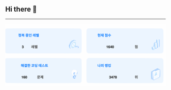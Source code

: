 ## Hi there 👋

------------------------------
![Programmers Badge](https://raw.githubusercontent.com/OriGaOri/Programmers_Badge_Generator/main/result/result.svg?cache_buster=1)

<!--
**OriGaOri/OriGaOri** is a ✨ _special_ ✨ repository because its `README.md` (this file) appears on your GitHub profile.

Here are some ideas to get you started:

- 🔭 I’m currently working on ...
- 🌱 I’m currently learning ...
- 👯 I’m looking to collaborate on ...
- 🤔 I’m looking for help with ...
- 💬 Ask me about ...
- 📫 How to reach me: ...
- 😄 Pronouns: ...
- ⚡ Fun fact: ...
-->
